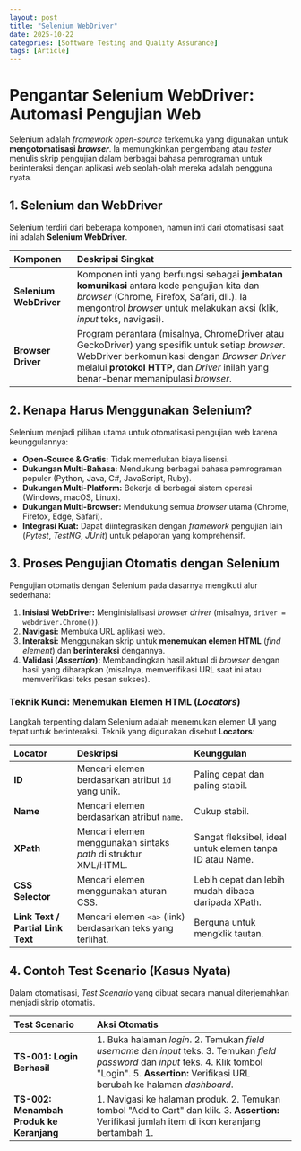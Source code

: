 ```yaml
---
layout: post
title: "Selenium WebDriver"
date: 2025-10-22
categories: [Software Testing and Quality Assurance]
tags: [Article]
---
```

# Pengantar Selenium WebDriver: Automasi Pengujian Web

Selenium adalah *framework open-source* terkemuka yang digunakan untuk **mengotomatisasi *browser***. Ia memungkinkan pengembang atau *tester* menulis skrip pengujian dalam berbagai bahasa pemrograman untuk berinteraksi dengan aplikasi web seolah-olah mereka adalah pengguna nyata.

## 1. Selenium dan WebDriver

Selenium terdiri dari beberapa komponen, namun inti dari otomatisasi saat ini adalah **Selenium WebDriver**.

| Komponen | Deskripsi Singkat |
| :--- | :--- |
| **Selenium WebDriver** | Komponen inti yang berfungsi sebagai **jembatan komunikasi** antara kode pengujian kita dan *browser* (Chrome, Firefox, Safari, dll.). Ia mengontrol *browser* untuk melakukan aksi (klik, *input* teks, navigasi). |
| **Browser Driver** | Program perantara (misalnya, ChromeDriver atau GeckoDriver) yang spesifik untuk setiap *browser*. WebDriver berkomunikasi dengan *Browser Driver* melalui **protokol HTTP**, dan *Driver* inilah yang benar-benar memanipulasi *browser*. |

## 2. Kenapa Harus Menggunakan Selenium?

Selenium menjadi pilihan utama untuk otomatisasi pengujian web karena keunggulannya:

* **Open-Source & Gratis:** Tidak memerlukan biaya lisensi.
* **Dukungan Multi-Bahasa:** Mendukung berbagai bahasa pemrograman populer (Python, Java, C#, JavaScript, Ruby).
* **Dukungan Multi-Platform:** Bekerja di berbagai sistem operasi (Windows, macOS, Linux).
* **Dukungan Multi-Browser:** Mendukung semua *browser* utama (Chrome, Firefox, Edge, Safari).
* **Integrasi Kuat:** Dapat diintegrasikan dengan *framework* pengujian lain (*Pytest*, *TestNG*, *JUnit*) untuk pelaporan yang komprehensif.

## 3. Proses Pengujian Otomatis dengan Selenium

Pengujian otomatis dengan Selenium pada dasarnya mengikuti alur sederhana:

1.  **Inisiasi WebDriver:** Menginisialisasi *browser driver* (misalnya, `driver = webdriver.Chrome()`).
2.  **Navigasi:** Membuka URL aplikasi web.
3.  **Interaksi:** Menggunakan skrip untuk **menemukan elemen HTML** (*find element*) dan **berinteraksi** dengannya.
4.  **Validasi (*Assertion*):** Membandingkan hasil aktual di *browser* dengan hasil yang diharapkan (misalnya, memverifikasi URL saat ini atau memverifikasi teks pesan sukses).

### Teknik Kunci: Menemukan Elemen HTML (*Locators*)

Langkah terpenting dalam Selenium adalah menemukan elemen UI yang tepat untuk berinteraksi. Teknik yang digunakan disebut **Locators**:

| Locator | Deskripsi | Keunggulan |
| :--- | :--- | :--- |
| **ID** | Mencari elemen berdasarkan atribut `id` yang unik. | Paling cepat dan paling stabil. |
| **Name** | Mencari elemen berdasarkan atribut `name`. | Cukup stabil. |
| **XPath** | Mencari elemen menggunakan sintaks *path* di struktur XML/HTML. | Sangat fleksibel, ideal untuk elemen tanpa ID atau Name. |
| **CSS Selector** | Mencari elemen menggunakan aturan CSS. | Lebih cepat dan lebih mudah dibaca daripada XPath. |
| **Link Text / Partial Link Text** | Mencari elemen `<a>` (link) berdasarkan teks yang terlihat. | Berguna untuk mengklik tautan. |

## 4. Contoh Test Scenario (Kasus Nyata)

Dalam otomatisasi, *Test Scenario* yang dibuat secara manual diterjemahkan menjadi skrip otomatis.

| Test Scenario | Aksi Otomatis |
| :--- | :--- |
| **TS-001: Login Berhasil** | 1. Buka halaman *login*. 2. Temukan *field username* dan *input* teks. 3. Temukan *field password* dan *input* teks. 4. Klik tombol "Login". 5. **Assertion:** Verifikasi URL berubah ke halaman *dashboard*. |
| **TS-002: Menambah Produk ke Keranjang** | 1. Navigasi ke halaman produk. 2. Temukan tombol "Add to Cart" dan klik. 3. **Assertion:** Verifikasi jumlah item di ikon keranjang bertambah 1. |
